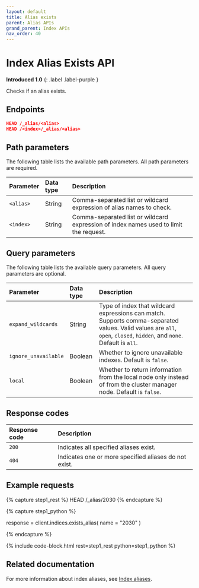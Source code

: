 ```yaml
---
layout: default
title: Alias exists
parent: Alias APIs
grand_parent: Index APIs
nav_order: 40
---
```


# Index Alias Exists API
**Introduced 1.0**
{: .label .label-purple }

Checks if an alias exists.

## Endpoints

```json
HEAD /_alias/<alias>
HEAD /<index>/_alias/<alias>
```

## Path parameters

The following table lists the available path parameters. All path parameters are required.

| Parameter | Data type | Description |
| :--- | :--- | :--- |
| `<alias>` | String | Comma-separated list or wildcard expression of alias names to check. |
| `<index>` | String | Comma-separated list or wildcard expression of index names used to limit the request. |

## Query parameters

The following table lists the available query parameters. All query parameters are optional.

| Parameter | Data type | Description |
| :--- | :--- | :--- |
| `expand_wildcards` | String | Type of index that wildcard expressions can match. Supports comma-separated values. Valid values are `all`, `open`, `closed`, `hidden`, and `none`. Default is `all`. |
| `ignore_unavailable` | Boolean | Whether to ignore unavailable indexes. Default is `false`. |
| `local` | Boolean | Whether to return information from the local node only instead of from the cluster manager node. Default is `false`. |

## Response codes

| Response code | Description |
| :--- | :--- |
| `200` | Indicates all specified aliases exist. |
| `404` | Indicates one or more specified aliases do not exist. |

## Example requests

<!-- spec_insert_start
component: example_code
rest: HEAD /_alias/2030
-->
{% capture step1_rest %}
HEAD /_alias/2030
{% endcapture %}

{% capture step1_python %}


response = client.indices.exists_alias(
  name = "2030"
)

{% endcapture %}

{% include code-block.html
    rest=step1_rest
    python=step1_python %}
<!-- spec_insert_end -->

## Related documentation

For more information about index aliases, see [Index aliases]({{site.url}}{{site.baseurl}}/im-plugin/index-alias/).